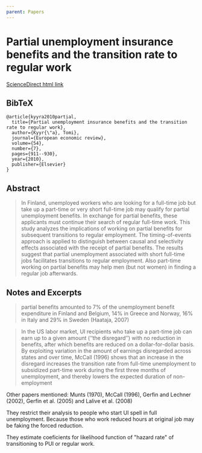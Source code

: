 ```yaml
---
parent: Papers
---
```


# Partial unemployment insurance benefits and the transition rate to regular work

[ScienceDirect html link](https://www.sciencedirect.com/science/article/abs/pii/S0014292110000280)

## BibTeX
```
@article{kyyra2010partial,
  title={Partial unemployment insurance benefits and the transition rate to regular work},
  author={Kyyr{\"a}, Tomi},
  journal={European economic review},
  volume={54},
  number={7},
  pages={911--930},
  year={2010},
  publisher={Elsevier}
}
```

## Abstract

> In Finland, unemployed workers who are looking for a full-time job but take up a part-time or very short full-time job may qualify for partial unemployment benefits. In exchange for partial benefits, these applicants must continue their search of regular full-time work. This study analyzes the implications of working on partial benefits for subsequent transitions to regular employment. The timing-of-events approach is applied to distinguish between causal and selectivity effects associated with the receipt of partial benefits. The results suggest that partial unemployment associated with short full-time jobs facilitates transitions to regular employment. Also part-time working on partial benefits may help men (but not women) in finding a regular job afterwards.



## Notes and Excerpts



>  partial benefits amounted to 7% of the unemployment benefit expenditure in Finland and
Belgium, 14% in Greece and Norway, 16% in Italy and 29% in Sweden (Haataja, 2007)

> In the US labor market, UI recipients who take up a part-time job can earn up to a given amount (‘‘the disregard’’) with
no reduction in benefits, after which benefits are reduced on a dollar-for-dollar basis. By exploiting variation in the amount
of earnings disregarded across states and over time, McCall (1996) shows that an increase in the disregard increases the
transition rate from full-time unemployment to subsidized part-time work during the first three months of
unemployment, and thereby lowers the expected duration of non-employment


Other papers mentioned: Munts (1970), McCall (1996), Gerfin and Lechner (2002), Gerfin et al. (2005) and Lalive et al. (2008)

They restrict their analysis to people who start UI spell in full unemployment.
Because those who work reduced hours at original job may be faking the forced reduction.


They estimate coeficients for likelihood function of "hazard rate" of transitioning to PUI or regular work.




